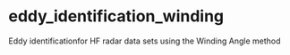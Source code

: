 # eddy_identification_winding
Eddy identificationfor HF radar data sets using the Winding Angle method
